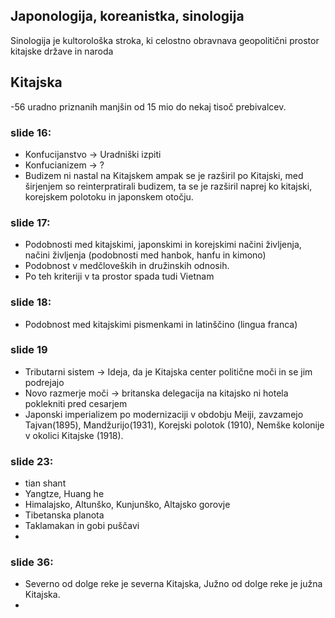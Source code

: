 ## Japonologija, koreanistka, sinologija

Sinologija je kultorološka stroka, ki celostno obravnava geopolitični prostor kitajske države in naroda

## Kitajska
-56 uradno priznanih manjšin od 15 mio do nekaj tisoč prebivalcev.
### slide 16: 
- Konfucijanstvo -> Uradniški izpiti
- Konfucianizem -> ?
- Budizem ni nastal na Kitajskem ampak se je razširil po Kitajski, med širjenjem so reinterpratirali budizem, ta se je razširil naprej ko kitajski, korejskem polotoku in japonskem otočju.
### slide 17:
- Podobnosti med kitajskimi, japonskimi in korejskimi načini življenja, načini življenja (podobnosti med hanbok, hanfu in kimono)
- Podobnost v medčloveških in družinskih odnosih.
- Po teh kriteriji v ta prostor spada tudi Vietnam

### slide 18:
- Podobnost med kitajskimi pismenkami in latinščino (lingua franca)
### slide 19
- Tributarni sistem -> Ideja, da je Kitajska center politične moči in se jim podrejajo
- Novo razmerje moči -> britanska delegacija na kitajsko ni hotela poklekniti pred cesarjem
- Japonski imperializem po modernizaciji v obdobju Meiji, zavzamejo Tajvan(1895), Mandžurijo(1931), Korejski polotok (1910), Nemške kolonije v okolici Kitajske (1918).

### slide 23:
- tian shant
- Yangtze, Huang he
- Himalajsko, Altunško, Kunjunško, Altajsko gorovje
- Tibetanska planota
- Taklamakan in gobi puščavi
- 

### slide 36:
- Severno od dolge reke je severna Kitajska, Južno od dolge reke je južna Kitajska.
- 

